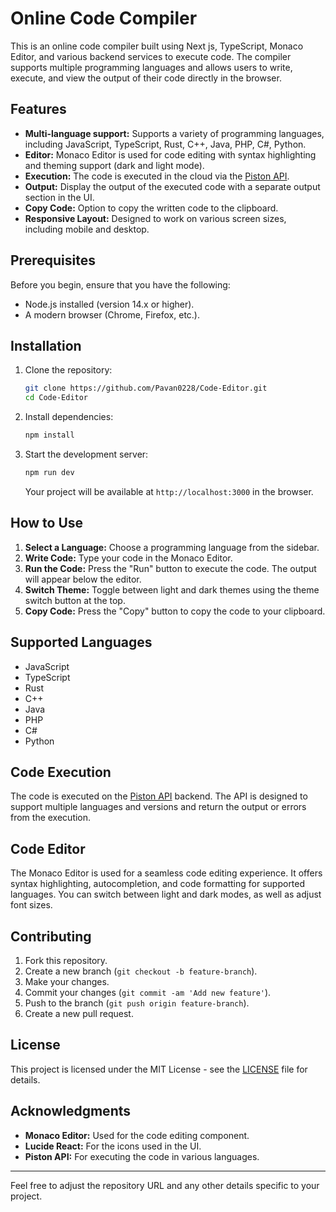 
# Online Code Compiler

This is an online code compiler built using Next js, TypeScript, Monaco Editor, and various backend services to execute code. The compiler supports multiple programming languages and allows users to write, execute, and view the output of their code directly in the browser.

## Features

- **Multi-language support:** Supports a variety of programming languages, including JavaScript, TypeScript, Rust, C++, Java, PHP, C#, Python.
- **Editor:** Monaco Editor is used for code editing with syntax highlighting and theming support (dark and light mode).
- **Execution:** The code is executed in the cloud via the [Piston API](https://emkc.org/api/v2/piston/execute).
- **Output:** Display the output of the executed code with a separate output section in the UI.
- **Copy Code:** Option to copy the written code to the clipboard.
- **Responsive Layout:** Designed to work on various screen sizes, including mobile and desktop.

## Prerequisites

Before you begin, ensure that you have the following:

- Node.js installed (version 14.x or higher).
- A modern browser (Chrome, Firefox, etc.).

## Installation

1. Clone the repository:
    ```bash
    git clone https://github.com/Pavan0228/Code-Editor.git
    cd Code-Editor
    ```

2. Install dependencies:
    ```bash
    npm install
    ```

3. Start the development server:
    ```bash
    npm run dev
    ```

    Your project will be available at `http://localhost:3000` in the browser.

## How to Use

1. **Select a Language:** Choose a programming language from the sidebar.
2. **Write Code:** Type your code in the Monaco Editor.
3. **Run the Code:** Press the "Run" button to execute the code. The output will appear below the editor.
4. **Switch Theme:** Toggle between light and dark themes using the theme switch button at the top.
5. **Copy Code:** Press the "Copy" button to copy the code to your clipboard.

## Supported Languages

- JavaScript
- TypeScript
- Rust
- C++
- Java
- PHP
- C#
- Python

## Code Execution

The code is executed on the [Piston API](https://emkc.org/api/v2/piston/execute) backend. The API is designed to support multiple languages and versions and return the output or errors from the execution.

## Code Editor

The Monaco Editor is used for a seamless code editing experience. It offers syntax highlighting, autocompletion, and code formatting for supported languages. You can switch between light and dark modes, as well as adjust font sizes.

## Contributing

1. Fork this repository.
2. Create a new branch (`git checkout -b feature-branch`).
3. Make your changes.
4. Commit your changes (`git commit -am 'Add new feature'`).
5. Push to the branch (`git push origin feature-branch`).
6. Create a new pull request.

## License

This project is licensed under the MIT License - see the [LICENSE](LICENSE) file for details.

## Acknowledgments

- **Monaco Editor:** Used for the code editing component.
- **Lucide React:** For the icons used in the UI.
- **Piston API:** For executing the code in various languages.

---

Feel free to adjust the repository URL and any other details specific to your project.